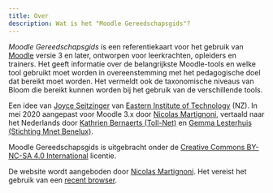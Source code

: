 ```yaml
---
title: Over
description: Wat is het "Moodle Gereedschapsgids"?
---
```


_Moodle Gereedschapsgids_ is een referentiekaart voor het gebruik van [Moodle][moodle] versie 3 en later, ontworpen voor leerkrachten, opleiders en trainers. Het geeft informatie over de belangrijkste Moodle-tools en welke tool gebruikt moet worden in overeenstemming met het pedagogische doel dat bereikt moet worden. Het vermeldt ook de taxonomische niveaus van Bloom die bereikt kunnen worden bij het gebruik van de verschillende tools.

Een idee van [Joyce Seitzinger](https://twitter.com/catspyjamasnz) van [Eastern Institute of Technology](https://www.eit.ac.nz/) (NZ). In mei 2020 aangepast voor Moodle 3.x door [Nicolas Martignoni][nm], vertaald naar het Nederlands door [Kathrien Bernaerts (Toll-Net)](https://twitter.com/kbernaerts) en [Gemma Lesterhuis (Stichting Mnet Benelux)](https://twitter.com/BeneluxMnet).

Moodle Gereedschapsgids is uitgebracht onder de [Creative Commons BY-NC-SA 4.0 International][cc] licentie.

De website wordt aangeboden door [Nicolas Martignoni][nm]. Het vereist het gebruik van een [recent browser][browser].

 [moodle]: https://moodle.org/
 [bloom]: https://en.wikipedia.org/wiki/Bloom%27s_taxonomy
 [cc]: https://creativecommons.org/licenses/by-nc-sa/4.0/
 [browser]: https://browsehappy.com/
 [nm]: https://blog.martignoni.net/a-propos/

